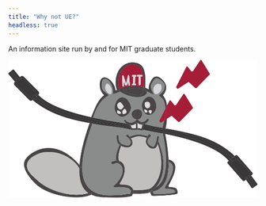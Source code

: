 ```yaml
---
title: "Why not UE?"
headless: true
---
```


An information site run by and for MIT graduate students.

![logo](logo.svg)
